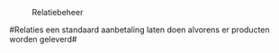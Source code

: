<properties>
	<page>
		<title>Relatiebeheer</title>
	</page>
	<menu>
		<position>Relatiebeheer 
		<title>Introductie</title>
	</menu>
</properties>

#Relaties een standaard aanbetaling laten doen alvorens er producten worden geleverd#
<description>